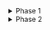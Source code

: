 
<details> <summary>Phase 1</summary>

- [X]  Linear Regression Model
    - [x]  Implement
    - [X]  Write DocStrings
- [X]  Logistic Regression Model
    - [X]  Implement
    - [X]  Write DocStrings
- [X]  Vanilla Neural Networks
    - [X]  Implement
    - [X]  Write DocStrings
</details>

<details> <summary> Phase 2</summary>


## 1. Validate Pre-built Models
- [X] Linear Regression
  - [X] Validate that it has similar accuracy to sklearn
  - [X] Ensure that it is robust to different datasets
  - [X] Update Examples
  - [ ] Add fucnctionality to save params
- [X] Logistic Regression
  - [x] Validate that it has similar accuracy to sklearn (not sure if possible)
  - [x] Ensure that it is robust to different datasets
  - [x] Update Examples
  - [ ] Add functionality to save params
- [X] Neural Network
  - [ ] Update Examples

## 2. Add Functionality for Custom Models
### 2.1 Initialization
- [ ] Add functionality for Xavier / He Initialization

### 2.2 Layers
- [ ] Add functionality for regular feed-forward layers
- [ ] Add functionality for Dropout layers
- [ ] Add functionality for BatchNorm layers

### 2.3 Regularization
- [ ] Add functionality for L1 Regularization
- [ ] Add functionality for L2 Regularization

### 2.4 Activation Functions
- [ ] Add functionality for different Activation Functions

### 2.5 Loss Functions & Metrics
- [ ] Add functionality for MSE
- [ ] Add functionality for MAE
- [ ] Add functionality for BCE
- [ ] Add functionality for CCE
- [ ] Add functionality for Smoothed CE
- [ ] Add functionality for Sparse CE (optional)

### 2.6 Optimizers
- [ ] Add functionality for Gradient Descent
- [ ] Add functionality for Momentum
- [ ] Add functionality for Nesterov Momentum
- [ ] Add functionality for RMSprop
- [ ] Add functionality for Adam
- [ ] Add functionality for AdaMax
- [ ] Add functionality for Nadam
- [ ] Add functionality for NadaMax

### 2.7 Learning Rate Scheduling
- [ ] Add functionality for Exponential Decay
- [ ] Add functionality for Halving
- [ ] Add functionality for Cyclical Learning Rate

## 3. Add Utilities
- [ ] Add MinMax Normalization
- [ ] Add Standardization (z-score)
- [ ] Add One-hot Encoding
- [ ] Add Mini-batching Data
- [ ] Saving Model Params
- [ ] Loading Bar While model is training ( like pytorch )
- [X] IO - CSV to Numpy
- [X] train_test_split
- [X] x_y_split


****
</details>